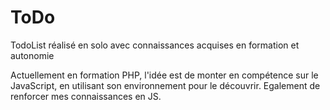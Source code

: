 # ToDo
TodoList réalisé en solo avec connaissances acquises en formation et autonomie

Actuellement en formation PHP, l'idée est de monter en compétence sur le JavaScript, en utilisant son environnement pour le découvrir. Egalement de renforcer mes connaissances en JS.
